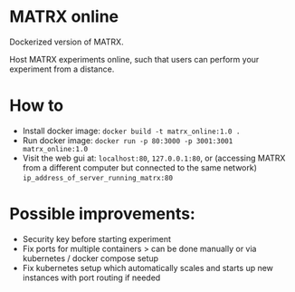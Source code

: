 # MATRX online 

Dockerized version of MATRX. 

Host MATRX experiments online, such that users can perform your experiment from a distance.

# How to
- Install docker image: `docker build -t matrx_online:1.0 .`
- Run docker image: `docker run -p 80:3000 -p 3001:3001 matrx_online:1.0`
- Visit the web gui at: `localhost:80`, `127.0.0.1:80`, or (accessing MATRX from a different computer but connected to the same network) `ip_address_of_server_running_matrx:80`

# Possible improvements: 
- Security key before starting experiment
- Fix ports for multiple containers > can be done manually or via kubernetes / docker compose setup
- Fix kubernetes setup which automatically scales and starts up new instances with port routing if needed


